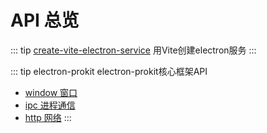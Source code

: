 # API 总览

::: tip [create-vite-electron-service](/api/create-vite-electron-service)
用Vite创建electron服务 
:::

::: tip electron-prokit
electron-prokit核心框架API
- [window 窗口](/api/electron-prokit/window)
- [ipc 进程通信](/api/electron-prokit/ipc)
- [http 网络](/api/electron-prokit/http)
:::